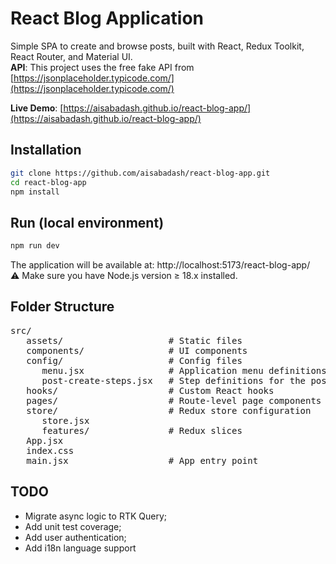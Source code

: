 # React Blog Application
Simple SPA to create and browse posts, built with React, Redux Toolkit, React Router, and Material UI.  
**API**: This project uses the free fake API from [https://jsonplaceholder.typicode.com/](https://jsonplaceholder.typicode.com/)

**Live Demo**: [https://aisabadash.github.io/react-blog-app/](https://aisabadash.github.io/react-blog-app/)

## Installation

```bash
git clone https://github.com/aisabadash/react-blog-app.git
cd react-blog-app
npm install
```
## Run (local environment)

```bash
npm run dev
```
The application will be available at: http://localhost:5173/react-blog-app/  
⚠️ Make sure you have Node.js version ≥ 18.x installed.


## Folder Structure
<pre>
src/
   assets/                    # Static files
   components/                # UI components
   config/                    # Config files
      menu.jsx                # Application menu definitions
      post-create-steps.jsx   # Step definitions for the post creation wizard
   hooks/                     # Custom React hooks
   pages/                     # Route-level page components
   store/                     # Redux store configuration
      store.jsx
      features/               # Redux slices
   App.jsx
   index.css
   main.jsx                   # App entry point </pre>

## TODO
- Migrate async logic to RTK Query;
- Add unit test coverage;
- Add user authentication;
- Add i18n language support